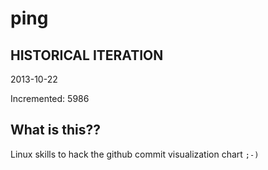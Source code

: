 # ping

## HISTORICAL ITERATION
2013-10-22

Incremented: 5986

## What is this?? 
Linux skills to hack the github commit visualization chart `;-)`
